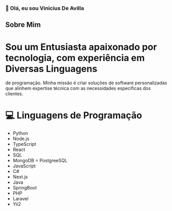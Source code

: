 ### 👋 Olá, eu sou Vinicius De Avilla

## Sobre Mim

# Sou um Entusiasta apaixonado por tecnologia, com experiência em Diversas Linguagens 
de programação. Minha missão é criar soluções de software personalizadas que alinhem 
expertise técnica com as necessidades específicas dos clientes.

# 💻 Linguagens de Programação

- Python
- Node.js
- TypeScript
- React
- SQL
- MongoDB
= PostgreeSQL
- JavaScript
- C#
- Next.js
- Java
- SpringBoot
- PHP
- Laravel
- Yii2
